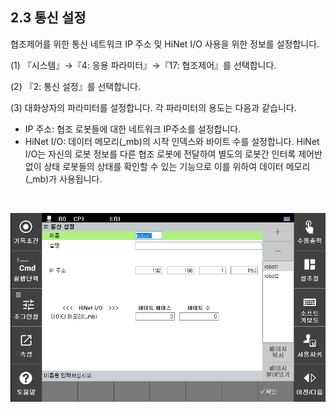 ﻿## 2.3 통신 설정


협조제어를 위한 통신 네트워크 IP 주소 및 HiNet I/O 사용을 위한 정보를 설정합니다. 

(1)	『시스템』→『4: 응용 파라미터』→『17: 협조제어』를 선택합니다.

(2)	『2: 통신 설정』를 선택합니다.

(3)	대화상자의 파라미터를 설정합니다. 각 파라미터의 용도는 다음과 같습니다. 

-	IP 주소: 협조 로봇들에 대한 네트워크 IP주소를 설정합니다. 
-	HiNet I/O: 데이터 메모리(_mb)의 시작 인덱스와 바이트 수를 설정합니다.
HiNet I/O는 자신의 로봇 정보를 다른 협조 로봇에 전달하여 별도의 로봇간 인터록 제어반 없이 상태 로봇들의 상태를 확인할 수 있는 기능으로 이를 위하여 데이터 메모리(_mb)가 사용됩니다. 
<br>

![[그림 2-12] 사용환경 설정](../_assets/2-12.png)

<br>
